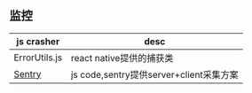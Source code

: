 ## 监控

|js crasher| desc
|---|---|
ErrorUtils.js|react native提供的捕获类
[Sentry](https://develop.sentry.dev/)|js code,sentry提供server+client采集方案